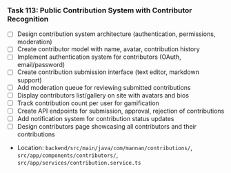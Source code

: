 ### Task 113: Public Contribution System with Contributor Recognition
- [ ] Design contribution system architecture (authentication, permissions, moderation)
- [ ] Create contributor model with name, avatar, contribution history
- [ ] Implement authentication system for contributors (OAuth, email/password)
- [ ] Create contribution submission interface (text editor, markdown support)
- [ ] Add moderation queue for reviewing submitted contributions
- [ ] Display contributors list/gallery on site with avatars and bios
- [ ] Track contribution count per user for gamification
- [ ] Create API endpoints for submission, approval, rejection of contributions
- [ ] Add notification system for contribution status updates
- [ ] Design contributors page showcasing all contributors and their contributions
- Location: `backend/src/main/java/com/mannan/contributions/`, `src/app/components/contributors/`, `src/app/services/contribution.service.ts`
